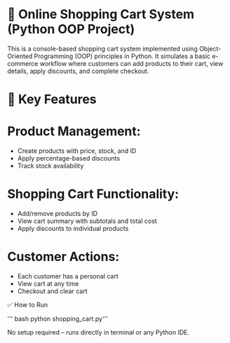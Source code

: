 # 🛒 Online Shopping Cart System (Python OOP Project)

This is a console-based shopping cart system implemented using Object-Oriented Programming (OOP) principles in Python. It simulates a basic e-commerce workflow where customers can add products to their cart, view details, apply discounts, and complete checkout.

# 📌 Key Features
# Product Management:
* Create products with price, stock, and ID
* Apply percentage-based discounts
* Track stock availability

# Shopping Cart Functionality:
* Add/remove products by ID
* View cart summary with subtotals and total cost
* Apply discounts to individual products

# Customer Actions:
* Each customer has a personal cart
* View cart at any time
* Checkout and clear cart

✅ How to Run

''' bash python shopping_cart.py'''

No setup required – runs directly in terminal or any Python IDE.

